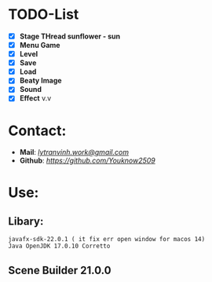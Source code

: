 
# TODO-List
- [x] **Stage THread sunflower - sun**
- [x] **Menu Game**
- [x] **Level**
- [x] **Save**
- [x] **Load**
- [x] **Beaty Image**
- [x] **Sound**
- [x] **Effect**
v.v

# Contact:
- **Mail**: *lytranvinh.work@gmail.com*
- **Github**: *https://github.com/Youknow2509*

# Use:
## Libary:
    javafx-sdk-22.0.1 ( it fix err open window for macos 14) 
    Java OpenJDK 17.0.10 Corretto
## Scene Builder 21.0.0


